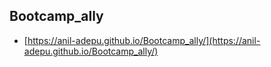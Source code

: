 ## Bootcamp_ally

- [https://anil-adepu.github.io/Bootcamp_ally/](https://anil-adepu.github.io/Bootcamp_ally/)

<!-- rails _3.2.19_ new myApp
 -->

<!-- rails new app
then change Rails version in its Gemfile, and issue bundle install:

cd app
sed "s/'rails', '~> 4.2.0'/'rails', '~> 3.2.19'/" -i Gemfile
bundle install -->
